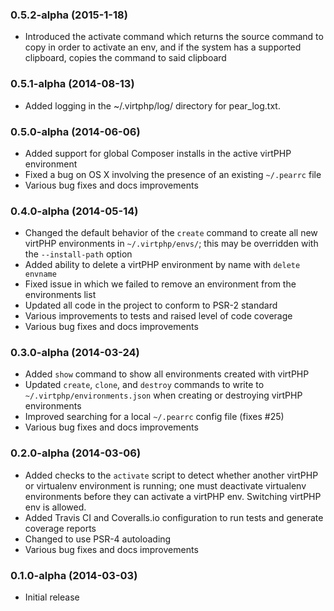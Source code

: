 ### 0.5.2-alpha (2015-1-18)

  * Introduced the activate command which returns the source command to copy in order to activate an env, and if the system has a supported clipboard, copies the command to said clipboard

### 0.5.1-alpha (2014-08-13)

  * Added logging in the ~/.virtphp/log/ directory for pear_log.txt.

### 0.5.0-alpha (2014-06-06)

  * Added support for global Composer installs in the active virtPHP environment
  * Fixed a bug on OS X involving the presence of an existing `~/.pearrc` file
  * Various bug fixes and docs improvements

### 0.4.0-alpha (2014-05-14)

  * Changed the default behavior of the `create` command to create all new virtPHP environments in `~/.virtphp/envs/`; this may be overridden with the `--install-path` option
  * Added ability to delete a virtPHP environment by name with `delete envname`
  * Fixed issue in which we failed to remove an environment from the environments list
  * Updated all code in the project to conform to PSR-2 standard
  * Various improvements to tests and raised level of code coverage
  * Various bug fixes and docs improvements

### 0.3.0-alpha (2014-03-24)

  * Added `show` command to show all environments created with virtPHP
  * Updated `create`, `clone`, and `destroy` commands to write to `~/.virtphp/environments.json` when creating or destroying virtPHP environments
  * Improved searching for a local `~/.pearrc` config file (fixes #25)
  * Various bug fixes and docs improvements

### 0.2.0-alpha (2014-03-06)

  * Added checks to the `activate` script to detect whether another virtPHP or virtualenv environment is running; one must deactivate virtualenv environments before they can activate a virtPHP env. Switching virtPHP env is allowed.
  * Added Travis CI and Coveralls.io configuration to run tests and generate coverage reports
  * Changed to use PSR-4 autoloading
  * Various bug fixes and docs improvements

### 0.1.0-alpha (2014-03-03)

  * Initial release
